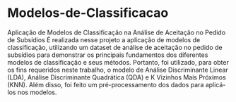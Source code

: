# Modelos-de-Classificacao
Aplicação de Modelos de Classificação na Análise de Aceitação no Pedido de Subsídios
É realizada nesse projeto a aplicação de modelos de classificação, utilizando um dataset de análise de aceitação no pedido de subsídios para demonstrar os principais fundamentos dos diferentes modelos de classificação e seus métodos. Portanto, foi utilizado, para obter os fins requeridos neste trabalho, o modelo de Análise Discriminante Linear (LDA), Análise Discriminante Quadrática (QDA) e K Vizinhos Mais Próximos (KNN). Além disso, foi feito um pré-processamento dos dados para aplicá-los nos modelos.
